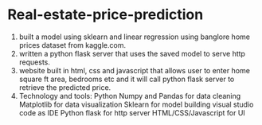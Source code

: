 # Real-estate-price-prediction
1. built a model using sklearn and linear regression using banglore home prices dataset from kaggle.com.
2. written a python flask server that uses the saved model to serve http requests.
3. website built in html, css and javascript that allows user to enter home square ft area, bedrooms etc and it will call python flask server to retrieve the predicted price.
4. Technology and tools:
   Python
   Numpy and Pandas for data cleaning
   Matplotlib for data visualization
   Sklearn for model building
   visual studio code as IDE
   Python flask for http server
   HTML/CSS/Javascript for UI
